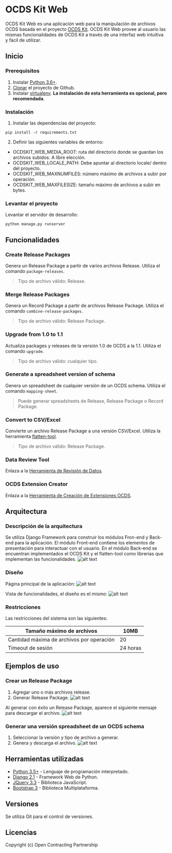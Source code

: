 # OCDS Kit Web
OCDS Kit Web es una aplicación web para la manipulación de archivos OCDS basada en el proyecto [OCDS Kit](https://github.com/open-contracting/ocdskit).
OCDS Kit Web provee al usuario las mismas funcionalidades de OCDS Kit a través de una interfaz web intuitiva y fácil de utilizar.

## Inicio
### Prerequisitos
1. Instalar [Python 3.6+](https://www.python.org/downloads).
2. [Clonar](https://help.github.com/en/articles/cloning-a-repository) el proyecto de Github.
3. Instalar [virtualenv](https://docs.python-guide.org/dev/virtualenvs/#lower-level-virtualenv). **La instalación de esta herramienta es opcional, pero recomendada**.

### Instalación
1. Instalar las dependencias del proyecto:
```
pip install -r requirements.txt
```
2. Definir las siguientes variables de entorno:
* OCDSKIT_WEB_MEDIA_ROOT: ruta del directorio donde se guardan los archivos subidos. A libre elección.
* OCDSKIT_WEB_LOCALE_PATH: Debe apuntar al directorio locale/ dentro del proyecto.
* OCDSKIT_WEB_MAXNUMFILES: número máximo de archivos a subir por operación.
* OCDSKIT_WEB_MAXFILESIZE: tamaño máximo de archivos a subir en bytes.

### Levantar el proyecto
Levantar el servidor de desarrollo:
```
python manage.py runserver
```

## Funcionalidades
### Create Release Packages
Genera un Release Package a partir de varios archivos Release.
Utiliza el comando `package-releases`.
>Tipo de archivo válido: Release.

### Merge Release Packages
Genera un Record Package a partir de archivos Release Package.
Utiliza el comando `combine-release-packages`.
>Tipo de archivo válido: Release Package.

### Upgrade from 1.0 to 1.1
Actualiza packages y releases de la versión 1.0 de OCDS a la 1.1.
Utiliza el comando `upgrade`.
>Tipo de archivo válido: cualquier tipo.

### Generate a spreadsheet version of schema
Genera un spreadsheet de cualquier versión de un OCDS schema.
Utiliza el comando `mapping-sheet`.
>Puede generar spreadsheets de Release, Release Package o Record Package.

### Convert to CSV/Excel
Convierte un archivo Release Package a una versión CSV/Excel.
Utiliza la herramienta [flatten-tool](https://github.com/OpenDataServices/flatten-tool).
>Tipo de archivo válido: Release Package.

### Data Review Tool
Enlaza a la [Herramienta de Revisión de Datos](http://standard.open-contracting.org/review/).

### OCDS Extension Creator
Enlaza a la [Herramienta de Creación de Extensiones OCDS](https://open-contracting.github.io/extension_creator/).

## Arquitectura
### Descripción  de la arquitectura
Se utiliza Django Framework para construir los módulos Fron-end y Back-end para la aplicación.
El módulo Front-end contiene los elementos de presentación para interactuar con el usuario.
En el módulo Back-end se encuentran implementados el OCDS Kit y el flatten-tool como librerias que implementan las funcionalidades.
![alt text](https://github.com/lucianovh95/ocdskit-web/blob/img/architecture.png "Diagrama General")

### Diseño
Página principal de la aplicación:
![alt text](https://github.com/lucianovh95/ocdskit-web/blob/img/landing_page.png "Página de inicio")

Vista de funcionalidades, el diseño es el mismo:
![alt text](https://github.com/lucianovh95/ocdskit-web/blob/img/feature_view.png "Diseño para las funcionalidades")

### Restricciones
Las restricciones del sistema son las siguientes:

Tamaño máximo de archivos | 10MB
--- | ---
Cantidad máxima de archivos por operación | 20
Timeout de sesión | 24 horas

## Ejemplos de uso
### Crear un Release Package
1. Agregar uno o más archivos release.
2. Generar Release Package.
![alt text](https://github.com/lucianovh95/ocdskit-web/img/example1_a.png "Página de la función.")

Al generar con éxito un Release Package, aparece el siguiente mensaje para descargar el archivo.
![alt text](https://github.com/lucianovh95/ocdskit-web/img/example1_b.png "Mensaje de éxito.")

### Generar una versión spreadsheet de un OCDS schema
1. Seleccionar la versión y tipo de archivo a generar.
2. Genera y descarga el archivo.
![alt text](https://github.com/lucianovh95/ocdskit-web/img/example2.png "Página de la función.")

## Herramientas utilizadas
* [Python 3.5+](https://www.python.org/) - Lenguaje de programación interpretado.
* [Django 2.1](https://www.djangoproject.com/) - Framework Web de Python.
* [JQuery 3.3](https://jquery.com/) - Biblioteca JavaScript.
* [Bootstrap 3](https://getbootstrap.com/) - Biblioteca Multiplataforma.

## Versiones
Se utiliza Git para el control de versiones.

## Licencias
Copyright (c) Open Contracting Partnership